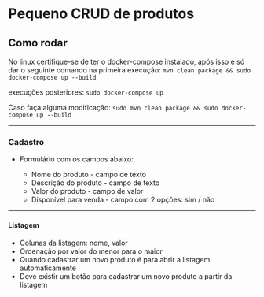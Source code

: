 # Pequeno CRUD de produtos

## Como rodar

No linux certifique-se de ter o docker-compose instalado, após isso é só dar o seguinte comando na primeira execução:
`mvn clean package && sudo docker-compose up --build`

execuções posteriores:
`sudo docker-compose up`

Caso faça alguma modificação:
`sudo mvn clean package && sudo docker-compose up --build`

---

### Cadastro

- Formulário com os campos abaixo:

  - Nome do produto - campo de texto
  - Descrição do produto - campo de texto
  - Valor do produto - campo de valor
  - Disponível para venda - campo com 2 opções: sim / não

---

#### Listagem

- Colunas da listagem: nome, valor
- Ordenação por valor do menor para o maior
- Quando cadastrar um novo produto é para abrir a listagem automaticamente
- Deve existir um botão para cadastrar um novo produto a partir da listagem
